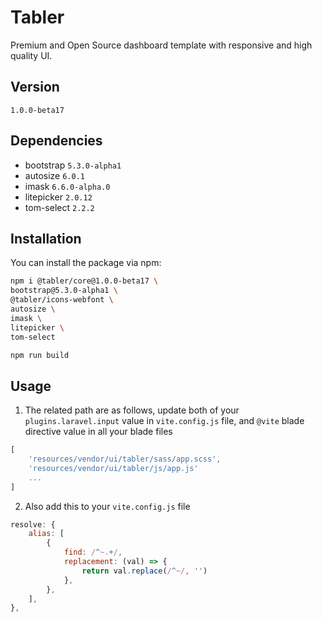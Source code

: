 # Tabler

Premium and Open Source dashboard template with responsive and high quality UI.

## Version

`1.0.0-beta17`

## Dependencies

- bootstrap `5.3.0-alpha1`
- autosize `6.0.1`
- imask `6.6.0-alpha.0`
- litepicker `2.0.12`
- tom-select `2.2.2`

## Installation

You can install the package via npm:

```bash
npm i @tabler/core@1.0.0-beta17 \
bootstrap@5.3.0-alpha1 \
@tabler/icons-webfont \
autosize \
imask \
litepicker \
tom-select

npm run build
```

## Usage

1. The related path are as follows, update both of your `plugins.laravel.input` value in `vite.config.js` file, and `@vite` blade directive value in all your blade files

```js
[
    'resources/vendor/ui/tabler/sass/app.scss',
    'resources/vendor/ui/tabler/js/app.js'
    ...
]
```

2. Also add this to your `vite.config.js` file

```js
resolve: {
    alias: [
        {
            find: /^~.+/,
            replacement: (val) => {
                return val.replace(/^~/, '')
            },
        },
    ],
},
```
